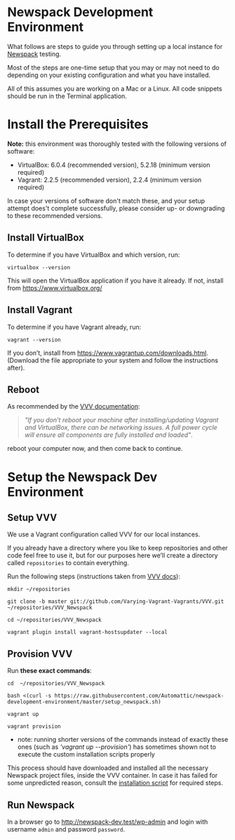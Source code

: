 # Newspack Development Environment

What follows are steps to guide you through setting up a local instance for [Newspack](https://newspack.blog/) testing.

Most of the steps are one-time setup that you may or may not need to do depending on your existing configuration and what you have installed.

All of this assumes you are working on a Mac or a Linux. All code snippets should be run in the Terminal application.


# Install the Prerequisites

**Note:** this environment was thoroughly tested with the following versions of software:
- VirtualBox: 6.0.4 (recommended version), 5.2.18 (minimum version required)
- Vagrant: 2.2.5 (recommended version), 2.2.4 (minimum version required)

In case your versions of software don't match these, and your setup attempt does't complete successfully, please consider up- or downgrading to these recommended versions.


## Install VirtualBox
   
To determine if you have VirtualBox and which version, run:

```
virtualbox --version
```

This will open the VirtualBox application if you have it already. If not, install from https://www.virtualbox.org/


## Install Vagrant
   
To determine if you have Vagrant already, run:

```
vagrant --version 
```

If you don’t, install from https://www.vagrantup.com/downloads.html. (Download the file appropriate to your system and follow the instructions after).


## Reboot

As recommended by the [VVV documentation](https://varyingvagrantvagrants.org/docs/en-US/installation/software-requirements/):

> _"If you don’t reboot your machine after installing/updating Vagrant and VirtualBox, there can be networking issues. A full power cycle will ensure all components are fully installed and loaded"_.

reboot your computer now, and then come back to continue.


# Setup the Newspack Dev Environment

## Setup VVV

We use a Vagrant configuration called VVV for our local instances.

If you already have a directory where you like to keep repositories and other code feel free to use it, but for our purposes here we’ll create a directory called `repositories` to contain everything.

Run the following steps (instructions taken from [VVV docs](https://varyingvagrantvagrants.org/docs/en-US/installation/software-requirements/)):

```
mkdir ~/repositories

git clone -b master git://github.com/Varying-Vagrant-Vagrants/VVV.git ~/repositories/VVV_Newspack

cd ~/repositories/VVV_Newspack

vagrant plugin install vagrant-hostsupdater --local

```


## Provision VVV

Run **these exact commands**:

```
cd  ~/repositories/VVV_Newspack

bash <(curl -s https://raw.githubusercontent.com/Automattic/newspack-development-environment/master/setup_newspack.sh)

vagrant up

vagrant provision
```

* note: running shorter versions of the commands instead of exactly these ones (such as _'vagrant up --provision'_) has sometimes shown not to execute the custom installation scripts properly

This process should have downloaded and installed all the necessary Newspack project files, inside the VVV container. In case it has failed for some unpredicted reason, consult the [installation script](https://github.com/Automattic/newspack-development-environment/blob/master/config/homebin/vagrant_provision_custom) for required steps.


## Run Newspack

In a browser go to http://newspack-dev.test/wp-admin and login with username `admin` and password `password`.

